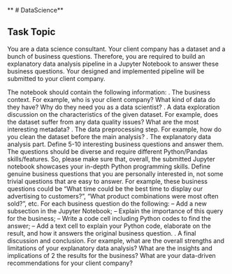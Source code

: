 ** # DataScience**

## Task Topic

You are a data science consultant. Your client company has a dataset and a bunch of business
questions. Therefore, you are required to build an explanatory data analysis pipeline in a
Jupyter Notebook to answer these business questions. Your designed and implemented pipeline
will be submitted to your client company.

The notebook should contain the following information:
. The business context. For example, who is your client company? What kind of data do
they have? Why do they need you as a data scientist?
. A data exploration discussion on the characteristics of the given dataset. For example,
does the dataset suffer from any data quality issues? What are the most interesting
metadata?
. The data preprocessing step. For example, how do you clean the dataset before the main
analysis?
. The explanatory data analysis part. Define 5-10 interesting business questions and
answer them. The questions should be diverse and require different Python/Pandas
skills/features. So, please make sure that, overall, the submitted Jupyter notebook showcases
your in-depth Python programming skills. Define genuine business questions that
you are personally interested in, not some trivial questions that are easy to answer. For
example, these business questions could be “What time could be the best time to display
our advertising to customers?”, “What product combinations were most often sold?”, etc.
For each business question do the following:
– Add a new subsection in the Jupyter Notebook;
– Explain the importance of this query for the business;
– Write a code cell including Python codes to find the answer;
– Add a text cell to explain your Python code, elaborate on the result, and how it
answers the original business question.
. A final discussion and conclusion. For example, what are the overall strengths and limitations
of your explanatory data analysis? What are the insights and implications of
2
the results for the business? What are your data-driven recommendations for your client
company?
